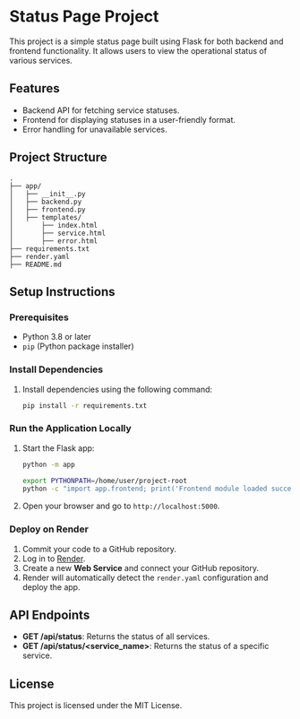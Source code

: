 # Status Page Project

This project is a simple status page built using Flask for both backend and frontend functionality. It allows users to view the operational status of various services.

## Features
- Backend API for fetching service statuses.
- Frontend for displaying statuses in a user-friendly format.
- Error handling for unavailable services.

## Project Structure
```
.
├── app/
│   ├── __init__.py
│   ├── backend.py
│   ├── frontend.py
│   ├── templates/
│       ├── index.html
│       ├── service.html
│       ├── error.html
├── requirements.txt
├── render.yaml
├── README.md
```

## Setup Instructions

### Prerequisites
- Python 3.8 or later
- `pip` (Python package installer)

### Install Dependencies
1. Install dependencies using the following command:
    ```bash
    pip install -r requirements.txt
    ```

### Run the Application Locally
1. Start the Flask app:
    ```bash
    python -m app
   
   export PYTHONPATH=/home/user/project-root
   python -c "import app.frontend; print('Frontend module loaded successfully')"
     ```

3. Open your browser and go to `http://localhost:5000`.

### Deploy on Render
1. Commit your code to a GitHub repository.
2. Log in to [Render](https://render.com).
3. Create a new **Web Service** and connect your GitHub repository.
4. Render will automatically detect the `render.yaml` configuration and deploy the app.

## API Endpoints
- **GET /api/status**: Returns the status of all services.
- **GET /api/status/<service_name>**: Returns the status of a specific service.

## License
This project is licensed under the MIT License.
